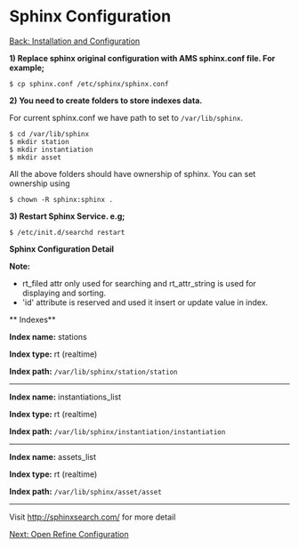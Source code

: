 Sphinx Configuration
===
[Back: Installation and Configuration](install-configure.md)

**1) Replace sphinx original configuration with AMS sphinx.conf file. For example;**

	$ cp sphinx.conf /etc/sphinx/sphinx.conf

**2) You need to create folders to store indexes data.**

For current sphinx.conf we have path to set to `/var/lib/sphinx`.

	$ cd /var/lib/sphinx
	$ mkdir station
	$ mkdir instantiation
	$ mkdir asset
	
All the above folders should have ownership of sphinx. You can set ownership using 

	$ chown -R sphinx:sphinx .

**3) Restart Sphinx Service. e.g;**
	
	$ /etc/init.d/searchd restart

**Sphinx Configuration Detail**

**Note:**

* rt_filed attr only used for searching and rt_attr_string is used for displaying and sorting.
* 'id' attribute is reserved and used it insert or update value in index. 

** Indexes**

**Index name:** stations

**Index type:** rt (realtime)

**Index path:** `/var/lib/sphinx/station/station`


********************************

**Index name:** instantiations_list

**Index type:** rt (realtime)

**Index path:** `/var/lib/sphinx/instantiation/instantiation`

********************************

**Index name:** assets_list

**Index type:** rt (realtime)

**Index path:** `/var/lib/sphinx/asset/asset`

********************************

Visit http://sphinxsearch.com/ for more detail

[Next: Open Refine Configuration](openrefine-configure.md)